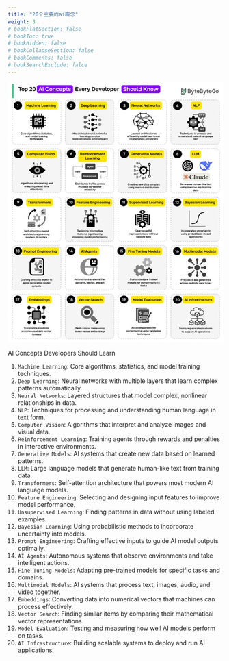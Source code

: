```yaml
---
title: "20个主要的ai概念"
weight: 3
# bookFlatSection: false
# bookToc: true
# bookHidden: false
# bookCollapseSection: false
# bookComments: false
# bookSearchExclude: falce
---
```


![20个主要的AI基本概念](/img/ai/top-20-ai-concepts.jfif)

AI Concepts Developers Should Learn

1. `Machine Learning`: Core algorithms, statistics, and model training techniques.
2. `Deep Learning`: Neural networks with multiple layers that learn complex patterns automatically.
3. `Neural Networks`: Layered structures that model complex, nonlinear relationships in data.
4. `NLP`: Techniques for processing and understanding human language in text form.
5. `Computer Vision`: Algorithms that interpret and analyze images and visual data.
6. `Reinforcement Learning`: Training agents through rewards and penalties in interactive environments.
7. `Generative Models`: AI systems that create new data based on learned patterns.
8. `LLM`: Large language models that generate human-like text from training data.
9. `Transformers`: Self-attention architecture that powers most modern AI language models.
10. `Feature Engineering`: Selecting and designing input features to improve model performance.
11. `Unsupervised Learning`: Finding patterns in data without using labeled examples.
12. `Bayesian Learning`: Using probabilistic methods to incorporate uncertainty into models.
13. `Prompt Engineering`: Crafting effective inputs to guide AI model outputs optimally.
14. `AI Agents`: Autonomous systems that observe environments and take intelligent actions.
15. `Fine-Tuning Models`: Adapting pre-trained models for specific tasks and domains.
16. `Multimodal Models`: AI systems that process text, images, audio, and video together.
17. `Embeddings`: Converting data into numerical vectors that machines can process effectively.
18. `Vector Search`: Finding similar items by comparing their mathematical vector representations.
19. `Model Evaluation`: Testing and measuring how well AI models perform on tasks.
20. `AI Infrastructure`: Building scalable systems to deploy and run AI applications.